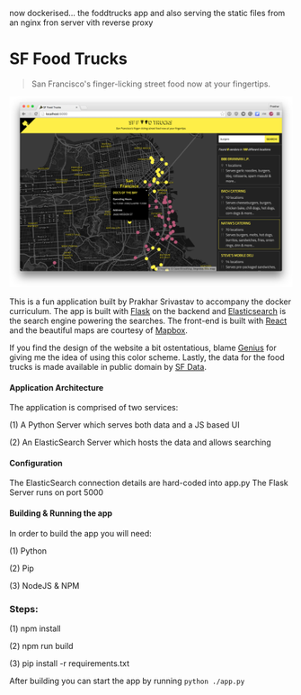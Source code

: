now dockerised... the foddtrucks app and also serving the static files from an nginx fron server vith reverse proxy

SF Food Trucks
===

> San Francisco's finger-licking street food now at your fingertips.

![img](shot.png)

This is a fun application built by Prakhar Srivastav to accompany the docker curriculum. The app is built with [Flask](http://flask.pocoo.org/) on the backend and [Elasticsearch](http://elastic.co/) is the search engine powering the searches. The front-end is built with [React](http://facebook.github.io/react/) and the beautiful maps are courtesy of [Mapbox](https://www.mapbox.com/).

If you find the design of the website a bit ostentatious, blame [Genius](http://genius.com) for giving me the idea of using this color scheme.  Lastly, the data for the food trucks is made available in public domain by [SF Data](https://data.sfgov.org/Economy-and-Community/Mobile-Food-Facility-Permit/rqzj-sfat).

#### Application Architecture
The application is comprised of two services:

(1) A Python Server which serves both data and a JS based UI

(2) An ElasticSearch Server which hosts the data and allows searching

#### Configuration
The ElasticSearch connection details are hard-coded into app.py
The Flask Server runs on port 5000

#### Building & Running the app
In order to build the app you will need:

(1) Python

(2) Pip

(3) NodeJS & NPM

### Steps:

(1) npm install

(2) npm run build

(3) pip install -r requirements.txt

After building you can start the app by running `python ./app.py`

